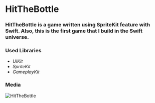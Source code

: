 # HitTheBottle

### HitTheBottle is a game written using SpriteKit feature with Swift. Also, this is the first game that I build in the Swift universe.

### Used Libraries

- *_UIKit_*
- *_SpriteKit_*
- *_GameplayKit_*

### Media

![HitTheBottle](https://user-images.githubusercontent.com/96817224/151414552-8282f83c-e1b0-4448-bb8a-a3f09d40cc0f.gif)
